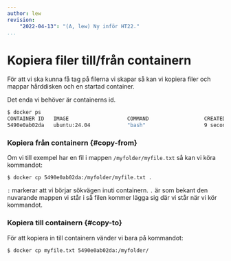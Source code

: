 ```yaml
---
author: lew
revision:
    "2022-04-13": "(A, lew) Ny inför HT22."
...
```

Kopiera filer till/från containern
===================================

För att vi ska kunna få tag på filerna vi skapar så kan vi kopiera filer och mappar hårddisken och en startad container.

Det enda vi behöver är containerns id.

```bash
$ docker ps
CONTAINER ID   IMAGE                   COMMAND                  CREATED         STATUS         PORTS                     NAMES
5490e0ab02da   ubuntu:24.04            "bash"                   9 seconds ago   Up 8 seconds                             nostalgic_mccarthy
```


### Kopiera från containern {#copy-from}

Om vi till exempel har en fil i mappen `/myfolder/myfile.txt` så kan vi köra kommandot:

```console
$ docker cp 5490e0ab02da:/myfolder/myfile.txt .
```

`:` markerar att vi börjar sökvägen inuti containern. `.` är som bekant den nuvarande mappen vi står i så filen kommer lägga sig där vi står när vi kör kommandot.


### Kopiera till containern {#copy-to}

För att kopiera in till containern vänder vi bara på kommandot:

```console
$ docker cp myfile.txt 5490e0ab02da:/myfolder/
```
